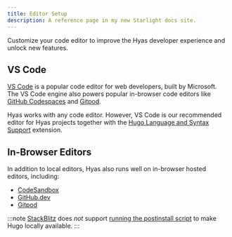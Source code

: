 ```yaml
---
title: Editor Setup
description: A reference page in my new Starlight docs site.
---
```


Customize your code editor to improve the Hyas developer experience and unlock new features.

## VS Code

[VS Code](https://code.visualstudio.com/) is a popular code editor for web developers, built by Microsoft. The VS Code engine also powers popular in-browser code editors like [GitHub Codespaces](https://github.com/features/codespaces) and [Gitpod](https://gitpod.io/).

Hyas works with any code editor. However, VS Code is our recommended editor for Hyas projects together with the [Hugo Language and Syntax Support](https://marketplace.visualstudio.com/items?itemName=budparr.language-hugo-vscode) extension.

## In-Browser Editors

In addition to local editors, Hyas also runs well on in-browser hosted editors, including:

- [CodeSandbox](https://codesandbox.io/)
- [GitHub.dev](https://github.dev/)
- [Gitpod](https://gitpod.io/)

:::note
[StackBlitz](https://stackblitz.com/) does *not* support [running the postinstall script](https://developer.stackblitz.com/platform/webcontainers/turbo-package-manager#install-scripts) to make Hugo locally available.
:::
